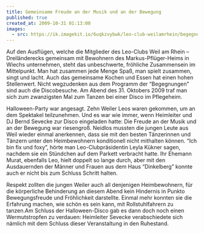 ```yaml
---
title: Gemeinsame Freude an der Musik und an der Bewegung
published: true
created_at: 2009-10-31 01:13:00
images:
  - src: https://ik.imagekit.io/6uqkzvybwk/leo-club-weilamrhein/begegnungen/03-01.jpg
---
```


Auf den Ausflügen, welche die Mitglieder des Leo-Clubs Weil am Rhein – Dreiländerecks gemeinsam mit Bewohnern des Markus-Pflüger-Heims in Wiechs unternehmen, steht das unbeschwerte, fröhliche Zusammensein im Mittelpunkt. Man hat zusammen jede Menge Spaß, man spielt zusammen, singt und lacht. Auch das gemeinsame Kochen und Essen hat einen hohen Stellenwert. Nicht wegzudenken aus dem Programm der “Begegnungen” sind auch die Discobesuche. Am Abend des 31. Oktobers 2009 traf man sich zum zwanzigsten Mal zum Tanzen bei einer Disco im Pflegeheim.

Halloween-Party war angesagt. Zehn Weiler Leos waren gekommen, um an dem Spektakel teilzunehmen. Und es war wie immer, wenn Heimleiter und DJ Bernd Sevecke zur Disco eingeladen hatte: Die Freude an der Musik und an der Bewegung war riesengroß. Neidlos mussten die jungen Leute aus Weil wieder einmal anerkennen, dass sie mit den besten Tänzerinnen und Tänzern unter den Heimbewohnern konditionell nicht mithalten können. “Ich bin fix und foxy”, hörte man Leo-Clubpräsidentin Leyla Kükner sagen, nachdem sie ein Stündchen auf dem Parkett verbracht hatte. Ihr Ehemann Murat, ebenfalls Leo, hielt doppelt so lange durch, aber mit den Ausdauernden der Männer und Frauen aus dem Haus “Dinkelberg” konnte auch er nicht bis zum Schluss Schritt halten.

Respekt zollten die jungen Weiler auch all denjenigen Heimbewohnern, für die körperliche Behinderung an diesem Abend kein Hindernis in Punkto Bewegungsfreude und Fröhlichkeit darstellte. Einmal mehr konnten sie die Erfahrung machen, wie schön es sein kann, mit Rollstuhlfahrern zu tanzen.Am Schluss der Halloween-Disco gab es dann doch noch einen Wermutstropfen zu verdauen: Heimleiter Sevecke verabschiedete sich nämlich mit dem Schluss dieser Veranstaltung in den Ruhestand.
